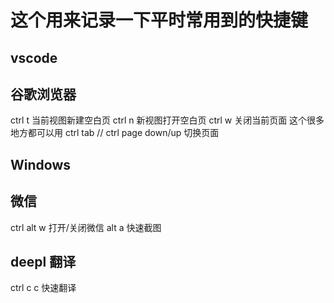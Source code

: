 # 这个用来记录一下平时常用到的快捷键

## vscode



## 谷歌浏览器

ctrl t 当前视图新建空白页
ctrl n 新视图打开空白页
ctrl w 关闭当前页面 这个很多地方都可以用
ctrl tab // ctrl page down/up 切换页面

## Windows






## 微信

ctrl alt w 打开/关闭微信
alt a  快速截图


## deepl 翻译

ctrl c c 快速翻译











